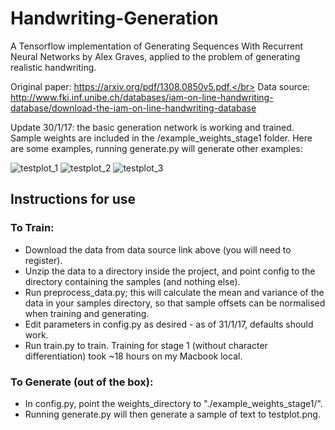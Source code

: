 # Handwriting-Generation

A Tensorflow implementation of Generating Sequences With Recurrent Neural Networks by Alex Graves,
applied to the problem of generating realistic handwriting.

Original paper: https://arxiv.org/pdf/1308.0850v5.pdf.</br>
Data source: http://www.fki.inf.unibe.ch/databases/iam-on-line-handwriting-database/download-the-iam-on-line-handwriting-database

Update 30/1/17: the basic generation network is working and trained. Sample weights are included in the /example_weights_stage1 folder. Here are some examples, running generate.py will generate other examples:

![testplot_1](https://cloud.githubusercontent.com/assets/11911723/22485200/8c95be04-e7b9-11e6-957c-1070b900897f.png)
![testplot_2](https://cloud.githubusercontent.com/assets/11911723/22485245/c017a4fe-e7b9-11e6-8be3-a1ecbefd1f29.png)
![testplot_3](https://cloud.githubusercontent.com/assets/11911723/22485199/8c933c24-e7b9-11e6-87e8-622f4eb0ed4e.png)

## Instructions for use

### To Train:
* Download the data from data source link above (you will need to register).
* Unzip the data to a directory inside the project, and point config to the directory
containing the samples (and nothing else).
* Run preprocess_data.py; this will calculate the mean and variance of the data in your
samples directory, so that sample offsets can be normalised when training and generating.
* Edit parameters in config.py as desired - as of 31/1/17, defaults should work.
* Run train.py to train. Training for stage 1 (without character differentiation) took ~18 hours on my
Macbook local.

### To Generate (out of the box):
* In config.py, point the weights_directory to "./example_weights_stage1/".
* Running generate.py will then generate a sample of text to testplot.png.
